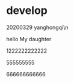 # develop



20200329 yanghongqi\n

hello My daughter  

1222222222222  

555555555  

666666666666  



